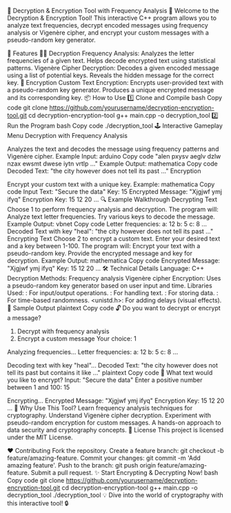 🔐 Decryption & Encryption Tool with Frequency Analysis 🧮
Welcome to the Decryption & Encryption Tool! This interactive C++ program allows you to analyze text frequencies, decrypt encoded messages using frequency analysis or Vigenère cipher, and encrypt your custom messages with a pseudo-random key generator.

🚀 Features
🕵️‍♂️ Decryption
Frequency Analysis:
Analyzes the letter frequencies of a given text.
Helps decode encrypted text using statistical patterns.
Vigenère Cipher Decryption:
Decodes a given encoded message using a list of potential keys.
Reveals the hidden message for the correct key.
🔐 Encryption
Custom Text Encryption:
Encrypts user-provided text with a pseudo-random key generator.
Produces a unique encrypted message and its corresponding key.
📦 How to Use
1️⃣ Clone and Compile
bash
Copy code
git clone https://github.com/yourusername/decryption-encryption-tool.git
cd decryption-encryption-tool
g++ main.cpp -o decryption_tool
2️⃣ Run the Program
bash
Copy code
./decryption_tool
🕹️ Interactive Gameplay
Menu
Decryption with Frequency Analysis

Analyzes the text and decodes the message using frequency patterns and Vigenère cipher.
Example Input:
arduino
Copy code
"alen pxysv aeglv dzlw nzax ewsmt dwese iytn vrtlp ..."
Example Output:
mathematica
Copy code
Decoded Text: "the city however does not tell its past ..."
Encryption

Encrypt your custom text with a unique key.
Example:
mathematica
Copy code
Input Text: "Secure the data"
Key: 15
Encrypted Message: "Xjgjwf ymj ifyq"
Encryption Key: 15 12 20 ...
🔍 Example Walkthrough
Decrypting Text
Choose 1 to perform frequency analysis and decryption.
The program will:
Analyze text letter frequencies.
Try various keys to decode the message.
Example Output:
vbnet
Copy code
Letter frequencies:
a: 12
b: 5
c: 8
...
Decoded Text with key "heal": "the city however does not tell its past ..."
Encrypting Text
Choose 2 to encrypt a custom text.
Enter your desired text and a key between 1-100.
The program will:
Encrypt your text with a pseudo-random key.
Provide the encrypted message and key for decryption.
Example Output:
mathematica
Copy code
Encrypted Message: "Xjgjwf ymj ifyq"
Key: 15 12 20 ...
🛠️ Technical Details
Language: C++
Decryption Methods:
Frequency analysis
Vigenère cipher
Encryption:
Uses a pseudo-random key generator based on user input and time.
Libraries Used:
<iostream>: For input/output operations.
<string>: For handling text.
<vector>: For storing data.
<ctime>: For time-based randomness.
<unistd.h>: For adding delays (visual effects).
📜 Sample Output
plaintext
Copy code
🔓 Do you want to decrypt or encrypt a message?
1. Decrypt with frequency analysis
2. Encrypt a custom message
Your choice: 1

Analyzing frequencies...
Letter frequencies:
a: 12
b: 5
c: 8
...

Decoding text with key "heal"...
Decoded Text: "the city however does not tell its past but contains it like ..."
plaintext
Copy code
🔐 What text would you like to encrypt?
Input: "Secure the data"
Enter a positive number between 1 and 100: 15

Encrypting...
Encrypted Message: "Xjgjwf ymj ifyq"
Encryption Key: 15 12 20 ...
🤔 Why Use This Tool?
Learn frequency analysis techniques for cryptography.
Understand Vigenère cipher decryption.
Experiment with pseudo-random encryption for custom messages.
A hands-on approach to data security and cryptography concepts.
📄 License
This project is licensed under the MIT License.

❤️ Contributing
Fork the repository.
Create a feature branch: git checkout -b feature/amazing-feature.
Commit your changes: git commit -m 'Add amazing feature'.
Push to the branch: git push origin feature/amazing-feature.
Submit a pull request.
✨ Start Encrypting & Decrypting Now!
bash
Copy code
git clone https://github.com/yourusername/decryption-encryption-tool.git
cd decryption-encryption-tool
g++ main.cpp -o decryption_tool
./decryption_tool
💡 Dive into the world of cryptography with this interactive tool! 🔒
